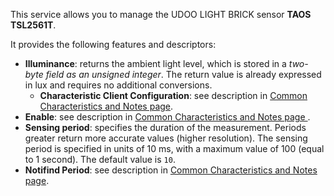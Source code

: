This service allows you to manage the UDOO LIGHT BRICK sensor **TAOS TSL2561T**.  

It provides the following features and descriptors:
* **Illuminance**: returns the ambient light level, which is stored in a *two-byte field as an unsigned integer*. The return value is already expressed in lux and requires no additional conversions.
  * **Characteristic Client Configuration**: see description in [Common Characteristics and Notes page](!BLE_Firmware/Profile_and_Services/Common_Characteristics_and_Notes).
* **Enable**: see description in [Common Characteristics and Notes page ](!BLE_Firmware/Profile_and_Services/Common_Characteristics_and_Notes).
* **Sensing period**: specifies the duration of the measurement. Periods greater return more accurate values (higher resolution). The sensing period is specified in units of 10 ms, with a maximum value of 100 (equal to 1 second). The default value is `10`.
* **Notifind Period**: see description in [Common Characteristics and Notes page](!BLE_Firmware/Profile_and_Services/Common_Characteristics_and_Notes).

